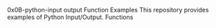 0x0B-python-input output Function Examples This repository provides examples of Python Input/Output. Functions
